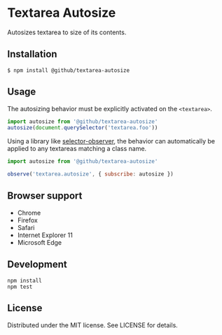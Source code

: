 # Textarea Autosize

Autosizes textarea to size of its contents.

## Installation

```
$ npm install @github/textarea-autosize
```

## Usage

The autosizing behavior must be explicitly activated on the `<textarea>`.

```js
import autosize from '@github/textarea-autosize'
autosize(document.querySelector('textarea.foo'))
```

Using a library like [selector-observer](https://github.com/josh/selector-observer), the behavior can automatically be applied to any textareas matching a class name.

```js
import autosize from '@github/textarea-autosize'

observe('textarea.autosize', { subscribe: autosize })
```

## Browser support

- Chrome
- Firefox
- Safari
- Internet Explorer 11
- Microsoft Edge

## Development

```
npm install
npm test
```

## License

Distributed under the MIT license. See LICENSE for details.
